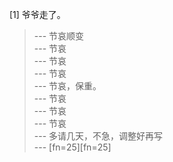 
[1] 爷爷走了。
>--- 节哀顺变<br>
>--- 节哀<br>
>--- 节哀<br>
>--- 节哀<br>
>--- 节哀，保重。<br>
>--- 节哀<br>
>--- 节哀<br>
>--- 节哀<br>
>--- 多请几天，不急，调整好再写<br>
>--- [fn=25][fn=25]<br>
